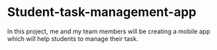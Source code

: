 # Student-task-management-app
In this project, me and my team members will be creating a mobile app which will help students to manage their task.
